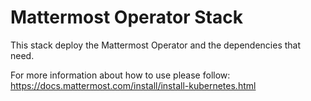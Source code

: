 # Mattermost Operator Stack

This stack deploy the Mattermost Operator and the dependencies that need.

For more information about how to use please follow: https://docs.mattermost.com/install/install-kubernetes.html

